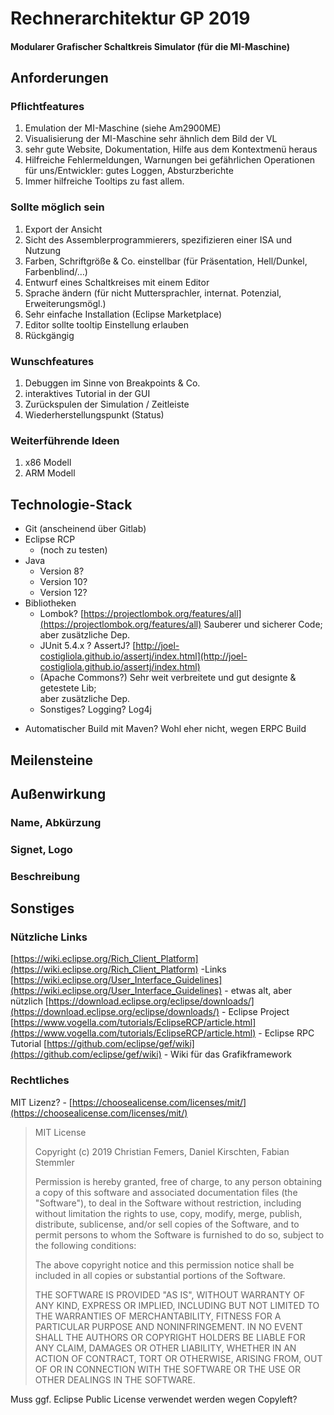 # Rechnerarchitektur GP 2019
#### Modularer Grafischer Schaltkreis Simulator (für die MI-Maschine)

## Anforderungen

### Pflichtfeatures
1.  Emulation der MI-Maschine (siehe Am2900ME)
2.  Visualisierung der MI-Maschine sehr ähnlich dem Bild der VL
3.  sehr gute Website, Dokumentation, Hilfe aus dem Kontextmenü heraus
4.  Hilfreiche Fehlermeldungen, Warnungen bei gefährlichen Operationen  
    für uns/Entwickler: gutes Loggen, Absturzberichte
5.  Immer hilfreiche Tooltips zu fast allem.
    

### Sollte möglich sein
1.  Export der Ansicht
2.  Sicht des Assemblerprogrammierers, spezifizieren einer ISA und Nutzung
3.  Farben, Schriftgröße & Co. einstellbar (für Präsentation, Hell/Dunkel, Farbenblind/…)
4.  Entwurf eines Schaltkreises mit einem Editor
5.  Sprache ändern (für nicht Muttersprachler, internat. Potenzial, Erweiterungsmögl.)
6.  Sehr einfache Installation (Eclipse Marketplace)
7.  Editor sollte tooltip Einstellung erlauben
8.  Rückgängig
    

### Wunschfeatures
1.  Debuggen im Sinne von Breakpoints & Co.
2.  interaktives Tutorial in der GUI
3.  Zurückspulen der Simulation / Zeitleiste
4.  Wiederherstellungspunkt (Status)

### Weiterführende Ideen
1.  x86 Modell
2.  ARM Modell
    
## Technologie-Stack
*   Git (anscheinend über Gitlab)
*   Eclipse RCP
	-  (noch zu testen)
*   Java
	- Version 8?
	-  Version 10?
	-   Version 12?
*   Bibliotheken
    -   Lombok? [https://projectlombok.org/features/all](https://projectlombok.org/features/all)
		Sauberer und sicherer Code; aber zusätzliche Dep.
	-   JUnit 5.4.x ? AssertJ? [http://joel-costigliola.github.io/assertj/index.html](http://joel-costigliola.github.io/assertj/index.html)
	- (Apache Commons?)
    Sehr weit verbreitete und gut designte & getestete Lib;  
    aber zusätzliche Dep.
    - Sonstiges? Logging? Log4j
-   Automatischer Build mit Maven? Wohl eher nicht, wegen ERPC Build

## Meilensteine

## Außenwirkung
### Name, Abkürzung
### Signet, Logo
### Beschreibung

## Sonstiges
### Nützliche Links
[https://wiki.eclipse.org/Rich_Client_Platform](https://wiki.eclipse.org/Rich_Client_Platform) -Links
[https://wiki.eclipse.org/User_Interface_Guidelines](https://wiki.eclipse.org/User_Interface_Guidelines) - etwas alt, aber nützlich
[https://download.eclipse.org/eclipse/downloads/](https://download.eclipse.org/eclipse/downloads/) - Eclipse Project
[https://www.vogella.com/tutorials/EclipseRCP/article.html](https://www.vogella.com/tutorials/EclipseRCP/article.html) - Eclipse RPC Tutorial
[https://github.com/eclipse/gef/wiki](https://github.com/eclipse/gef/wiki) - Wiki für das Grafikframework

### Rechtliches
MIT Lizenz? - [https://choosealicense.com/licenses/mit/](https://choosealicense.com/licenses/mit/)

  

>MIT License
>
>Copyright (c) 2019 Christian Femers, Daniel Kirschten, Fabian Stemmler
>
> 
>
>Permission is hereby granted, free of charge, to any person obtaining a copy
>of this software and associated documentation files (the "Software"), to deal
>in the Software without restriction, including without limitation the rights
>to use, copy, modify, merge, publish, distribute, sublicense, and/or sell
>copies of the Software, and to permit persons to whom the Software is
>furnished to do so, subject to the following conditions:
>
>The above copyright notice and this permission notice shall be included in all
>copies or substantial portions of the Software.
>
>THE SOFTWARE IS PROVIDED "AS IS", WITHOUT WARRANTY OF ANY KIND, EXPRESS OR
>IMPLIED, INCLUDING BUT NOT LIMITED TO THE WARRANTIES OF MERCHANTABILITY,
>FITNESS FOR A PARTICULAR PURPOSE AND NONINFRINGEMENT. IN NO EVENT SHALL THE
>AUTHORS OR COPYRIGHT HOLDERS BE LIABLE FOR ANY CLAIM, DAMAGES OR OTHER
>LIABILITY, WHETHER IN AN ACTION OF CONTRACT, TORT OR OTHERWISE, ARISING FROM,
>OUT OF OR IN CONNECTION WITH THE SOFTWARE OR THE USE OR OTHER DEALINGS IN THE
>SOFTWARE.

Muss ggf. Eclipse Public License verwendet werden wegen Copyleft?
